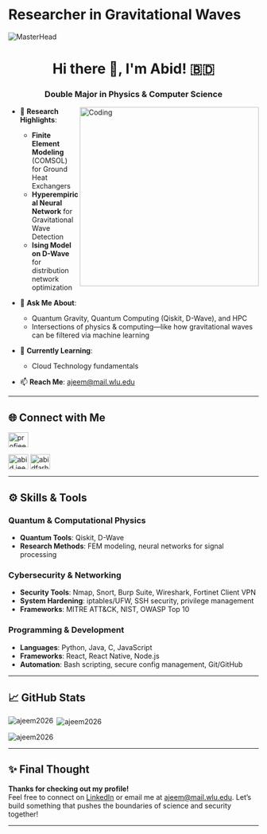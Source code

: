 # Researcher in Gravitational Waves
![MasterHead](https://d2r55xnwy6nx47.cloudfront.net/uploads/2020/07/Qubits_2880x1220_Lede_HPA.gif)

<h1 align="center">Hi there 👋, I'm Abid! 🇧🇩</h1>
<h3 align="center">Double Major in Physics & Computer Science </h3>

<img align="right" alt="Coding" width="360" src="https://user-images.githubusercontent.com/69011963/137184767-79a13ec7-1bb3-4341-a6da-3a149c9c159a.gif" />

- 🔭 **Research Highlights**:  
  - **Finite Element Modeling** (COMSOL) for Ground Heat Exchangers  
  - **Hyperempirical Neural Network** for Gravitational Wave Detection   
  - **Ising Model on D-Wave** for distribution network optimization  


- 💬 **Ask Me About**:  
  - Quantum Gravity, Quantum Computing (Qiskit, D-Wave), and HPC  
  - Intersections of physics & computing—like how gravitational waves can be filtered via machine learning  

- 🌱 **Currently Learning**:  
  - Cloud Technology fundamentals 

- 📫 **Reach Me**: [ajeem@mail.wlu.edu](mailto:ajeem@mail.wlu.edu)  

---

## 🌐 Connect with Me
<p align="left">
<a href="https://linkedin.com/in/profjeem" target="blank"><img align="center" src="https://raw.githubusercontent.com/rahuldkjain/github-profile-readme-generator/master/src/images/icons/Social/linked-in-alt.svg" alt="profjeem" height="30" width="40" /></a>

<a href="https://instagram.com/hey.abid_" target="blank"><img align="center" src="https://raw.githubusercontent.com/rahuldkjain/github-profile-readme-generator/master/src/images/icons/Social/instagram.svg" alt="abid.jeem__" height="30" width="40" /></a>
<a href="https://www.youtube.com/c/abidfarhanjeem5207" target="blank"><img align="center" src="https://raw.githubusercontent.com/rahuldkjain/github-profile-readme-generator/master/src/images/icons/Social/youtube.svg" alt="abidfarhanjeem5207" height="30" width="40" /></a>
</p>

---

## ⚙️ Skills & Tools

### Quantum & Computational Physics
- **Quantum Tools**: Qiskit, D-Wave  
- **Research Methods**: FEM modeling, neural networks for signal processing  

### Cybersecurity & Networking
- **Security Tools**: Nmap, Snort, Burp Suite, Wireshark, Fortinet Client VPN  
- **System Hardening**: iptables/UFW, SSH security, privilege management  
- **Frameworks**: MITRE ATT&CK, NIST, OWASP Top 10  

### Programming & Development
- **Languages**: Python, Java, C, JavaScript  
- **Frameworks**: React, React Native, Node.js  
- **Automation**: Bash scripting, secure config management, Git/GitHub  

---

## 📈 GitHub Stats
<p>
  <img align="left" src="https://github-readme-stats.vercel.app/api/top-langs?username=ajeem2026&show_icons=true&locale=en&layout=compact" alt="ajeem2026" />
</p>

<p>
  &nbsp;<img align="center" src="https://github-readme-stats.vercel.app/api?username=ajeem2026&show_icons=true&locale=en" alt="ajeem2026" />
</p>

<p>
  <img align="center" src="https://github-readme-streak-stats.herokuapp.com/?user=ajeem2026&" alt="ajeem2026" />
</p>

---

## ✨ Final Thought
**Thanks for checking out my profile!**  
Feel free to connect on [LinkedIn](https://linkedin.com/in/profjeem) or email me at [ajeem@mail.wlu.edu](mailto:ajeem@mail.wlu.edu). Let’s build something that pushes the boundaries of science and security together!  

---
